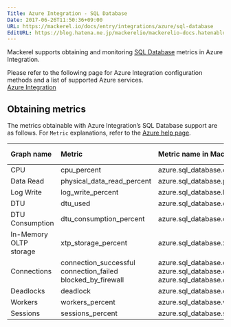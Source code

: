 ```yaml
---
Title: Azure Integration - SQL Database
Date: 2017-06-26T11:50:36+09:00
URL: https://mackerel.io/docs/entry/integrations/azure/sql-database
EditURL: https://blog.hatena.ne.jp/mackerelio/mackerelio-docs.hatenablog.mackerel.io/atom/entry/8599973812274112027
---
```


Mackerel supports obtaining and monitoring <a href="https://azure.microsoft.com/en-us/services/sql-database/" target="_blank">SQL Database</a> metrics in Azure Integration.

Please refer to the following page for Azure Integration configuration methods and a list of supported Azure services. <br>
<a href="https://mackerel.io/docs/entry/integrations/azure">Azure Integration</a>

## Obtaining metrics
The metrics obtainable with Azure Integration’s SQL Database support are as follows. For `Metric` explanations, refer to the <a href="https://msdn.microsoft.com/library/en-us/Mt163593.aspx" target="_blank">Azure help page</a>.


|Graph name|Metric|Metric name in Mackerel|Unit|Aggregation Type|
|:---|:---|:---|:---|:---|
|CPU|cpu_percent|azure.sql_database.cpu_percent|Percent|Average|
|Data Read|physical_data_read_percent|azure.sql_database.physical_data_read_percent|Percent|Average|
|Log Write|log_write_percent|azure.sql_database.log_write_percent|Percent|Average|
|DTU|dtu_used|azure.sql_database.dtu.used|Count|Average|
|DTU Consumption|dtu_consumption_percent|azure.sql_database.dtu_consumption_percent|Percent|Average|
|In-Memory OLTP storage|xtp_storage_percent|azure.sql_database.xtp_storage_percent|Percent|Average|
|Connections|connection_successful<br>connection_failed<br>blocked_by_firewall|azure.sql_database.connection.successful<br>azure.sql_database.connection.failed<br>azure.sql_database.connection.blocked_by_firewall|Count|Total|
|Deadlocks|deadlock|azure.sql_database.deadlock_count|Count|Total|
|Workers|workers_percent|azure.sql_database.workers_percent|Percent|Average|
|Sessions|sessions_percent|azure.sql_database.sessions_percent|Percent|Average|
